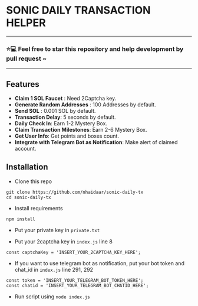 # SONIC DAILY TRANSACTION HELPER

<hr>

### ⭐💻 Feel free to star this repository and help development by pull request ~

<hr>

## Features

- **Claim 1 SOL Faucet** : Need 2Captcha key.
- **Generate Random Addresses** : 100 Addresses by default.
- **Send SOL** : 0.001 SOL by default.
- **Transaction Delay**: 5 seconds by default.
- **Daily Check In**: Earn 1-2 Mystery Box.
- **Claim Transaction Milestones**: Earn 2-6 Mystery Box.
- **Get User Info**: Get points and boxes count.
- **Integrate with Telegram Bot as Notification**: Make alert of claimed account.

## Installation

- Clone this repo

```
git clone https://github.com/nhaidaar/sonic-daily-tx
cd sonic-daily-tx
```

- Install requirements

```
npm install
```

- Put your private key in `private.txt`

- Put your 2captcha key in `index.js` line 8

```
const captchaKey = 'INSERT_YOUR_2CAPTCHA_KEY_HERE';
```

- If you want to use telegram bot as notification, put your bot token and chat_id in `index.js` line 291, 292

```
const token = 'INSERT_YOUR_TELEGRAM_BOT_TOKEN_HERE';
const chatid = 'INSERT_YOUR_TELEGRAM_BOT_CHATID_HERE';
```

- Run script using `node index.js`
